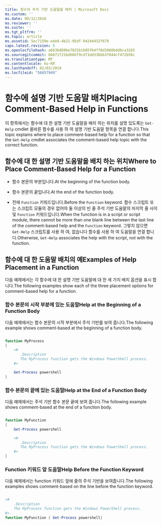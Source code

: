 ```yaml
---
title: 함수의 주석 기반 도움말을 배치 | Microsoft Docs
ms.custom: ''
ms.date: 09/12/2016
ms.reviewer: ''
ms.suite: ''
ms.tgt_pltfrm: ''
ms.topic: article
ms.assetid: 5ec7159e-e4e9-4b21-95df-94244432f679
caps.latest.revision: 5
ms.openlocfilehash: a663bd69be7825b1685f64ff8d3068bdd8ca3265
ms.sourcegitcommit: b6871f21bd666f9cd71dd336bb3f844cf472b56c
ms.translationtype: MT
ms.contentlocale: ko-KR
ms.lasthandoff: 02/03/2019
ms.locfileid: "56857949"
---
```

# <a name="placing-comment-based-help-in-functions"></a><span data-ttu-id="2f342-102">함수에 설명 기반 도움말 배치</span><span class="sxs-lookup"><span data-stu-id="2f342-102">Placing Comment-Based Help in Functions</span></span>

<span data-ttu-id="2f342-103">이 항목에서는 함수에 대 한 설명 기반 도움말을 배치 하는 위치를 설명 있도록는 `Get-Help` cmdlet 올바른 함수를 사용 하 여 설명 기반 도움말 항목을 연결 합니다.</span><span class="sxs-lookup"><span data-stu-id="2f342-103">This topic explains where to place comment-based help for a function so that the `Get-Help` cmdlet associates the comment-based help topic with the correct function.</span></span>

## <a name="where-to-place-comment-based-help-for-a-function"></a><span data-ttu-id="2f342-104">함수에 대 한 설명 기반 도움말을 배치 하는 위치</span><span class="sxs-lookup"><span data-stu-id="2f342-104">Where to Place Comment-Based Help for a Function</span></span>

- <span data-ttu-id="2f342-105">함수 본문의 부분입니다.</span><span class="sxs-lookup"><span data-stu-id="2f342-105">At the beginning of the function body.</span></span>

- <span data-ttu-id="2f342-106">함수 본문의 끝입니다.</span><span class="sxs-lookup"><span data-stu-id="2f342-106">At the end of the function body.</span></span>

- <span data-ttu-id="2f342-107">전에 `Function` 키워드입니다.</span><span class="sxs-lookup"><span data-stu-id="2f342-107">Before the `Function` keyword.</span></span> <span data-ttu-id="2f342-108">함수 스크립트 또는 스크립트 모듈의 경우 없어야 둘 이상의 빈 줄 주석 기반 도움말의 마지막 줄 사이 및 `Function` 키워드입니다.</span><span class="sxs-lookup"><span data-stu-id="2f342-108">When the function is in a script or script module, there cannot be more than one blank line between the last line of the comment-based help and the `Function` keyword.</span></span> <span data-ttu-id="2f342-109">그렇지 않으면 `Get-Help` 스크립트를 사용 하 여, 없습니다 함수를 사용 하 여 도움말을 연결 합니다.</span><span class="sxs-lookup"><span data-stu-id="2f342-109">Otherwise, `Get-Help` associates the help with the script, not with the function.</span></span>

## <a name="examples-of-help-placement-in-a-function"></a><span data-ttu-id="2f342-110">함수에 대 한 도움말 배치의 예</span><span class="sxs-lookup"><span data-stu-id="2f342-110">Examples of Help Placement in a Function</span></span>

 <span data-ttu-id="2f342-111">다음 예제에서는 각 함수에 대 한 설명 기반 도움말에 대 한 세 가지 배치 옵션을 표시 합니다.</span><span class="sxs-lookup"><span data-stu-id="2f342-111">The following examples show each of the three placement options for comment-based help for a function.</span></span>

### <a name="help-at-the-beginning-of-a-function-body"></a><span data-ttu-id="2f342-112">함수 본문의 시작 부분에 있는 도움말</span><span class="sxs-lookup"><span data-stu-id="2f342-112">Help at the Beginning of a Function Body</span></span>

 <span data-ttu-id="2f342-113">다음 예제에서는 함수 본문의 시작 부분에서 주석 기반를 보여 줍니다.</span><span class="sxs-lookup"><span data-stu-id="2f342-113">The following example shows comment-based at the beginning of a function body.</span></span>

```powershell

function MyProcess
{
    <#
       .Description
       The MyProcess function gets the Windows PowerShell process.
    #>

    Get-Process powershell
}

```

### <a name="help-at-the-end-of-a-function-body"></a><span data-ttu-id="2f342-114">함수 본문의 끝에 있는 도움말</span><span class="sxs-lookup"><span data-stu-id="2f342-114">Help at the End of a Function Body</span></span>

 <span data-ttu-id="2f342-115">다음 예제에서는 주석 기반 함수 본문 끝에 보여 줍니다.</span><span class="sxs-lookup"><span data-stu-id="2f342-115">The following example shows comment-based at the end of a function body.</span></span>

```powershell

function MyFunction
{
    Get-Process powershell

    <#
       .Description
       The MyProcess function gets the Windows PowerShell process.
    #>
}

```

### <a name="help-before-the-function-keyword"></a><span data-ttu-id="2f342-116">Function 키워드 앞 도움말</span><span class="sxs-lookup"><span data-stu-id="2f342-116">Help Before the Function Keyword</span></span>

 <span data-ttu-id="2f342-117">다음 예제에서는 function 키워드 앞에 줄의 주석 기반을 보여줍니다.</span><span class="sxs-lookup"><span data-stu-id="2f342-117">The following examples shows comment-based on the line before the function keyword.</span></span>

```powershell

<#
    .Description
    The MyProcess function gets the Windows PowerShell process.
#>
function MyFunction { Get-Process powershell}

```